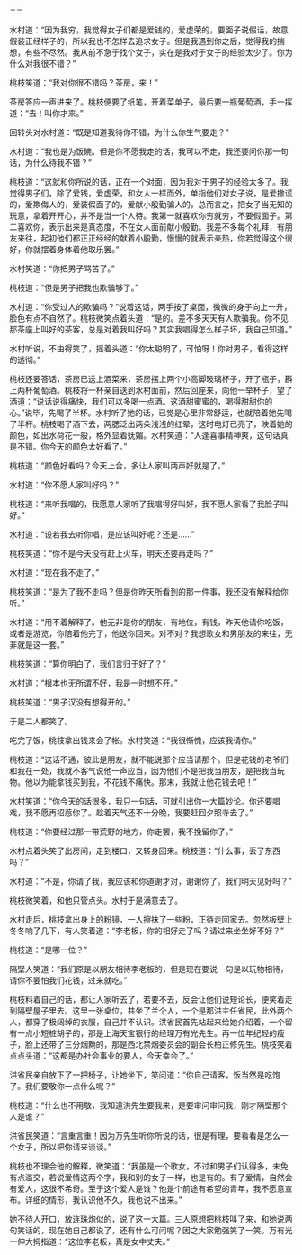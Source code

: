     二二 

   水村道：“因为我穷，我觉得女子们都是爱钱的，爱虚荣的，要面子说假话，故意假装正经样子的，所以我也不怎样去追求女子。但是我遇到你之后，觉得我的揣想，有些不尽然。我从前不急于找个女子，实在是我对于女子的经验太少了。你为什么对我很不错？”

   桃枝笑道：“我对你很不错吗？茶房，来！”

   茶房答应一声进来了。桃枝便要了纸笔，开着菜单子，最后要一瓶葡萄酒，手一挥道：“去！叫你才来。”

   回转头对水村道：“既是知道我待你不错，为什么你生气要走？”

   水村道：“我也是为饭碗。但是你不愿我走的话，我可以不走，我还要问你那一句话，为什么待我不错？”

   桃枝道：“这就和你所说的话，正在一个对面，因为我对于男子的经验太多了。我觉得男子们，除了爱钱，爱虚荣，和女人一样而外，单指他们对女子说，是爱撒谎的，爱欺侮人的，爱装假面子的，爱献小殷勤骗人的，总而言之，把女子当无知的玩意，拿着开开心，并不是当一个人待。我第一就喜欢你穷就穷，不要假面子。第二喜欢你，表示出来是真态度，不在女人面前献小殷勤。我差不多每个礼拜，有朋友来往，起初他们都正正经经的献着小殷勤，慢慢的就表示亲热，你若觉得这个很好，你就摆着身体着他取乐罢。”

   水村笑道：“你把男子骂苦了。”

   桃枝道：“但是男子把我也欺骗够了。”

   水村道：“你受过人的欺骗吗？”说着这话，两手按了桌面，微微的身子向上一升，脸色有点不自然了。桃枝微笑点着头道：“是的。差不多天天有人欺骗我。你不见那茶座上叫好的茶客，总是对着我叫好吗？其实我唱得怎么样子坏，我自己知道。”

   水村听说，不由得笑了，摇着头道：“你太聪明了，可怕呀！你对男子，看得这样的透彻。”

   桃枝还要答话，茶房已送上酒菜来，茶房摆上两个小高脚玻璃杯子，开了瓶子，斟上两杯葡萄酒。桃枝将一杯亲自送到水村面前，然后回座来，向他一举杯子，望了酒道：“说话说得痛快，我们可以多喝一点酒。这酒甜蜜蜜的，喝得甜甜你的心。”说毕，先喝了半杯。水村听了她的话，已觉是心里非常舒适，也就陪着她先喝了半杯。桃枝喝了酒下去，两腮泛出两朵浅浅的红晕，这时电灯已亮了，映着她的颜色，如出水荷花一般，格外显着妩媚。水村笑道：“人逢喜事精神爽，这句话真是不错。你今天的颜色太好看了。”

   桃枝道：“颜色好看吗？今天上合，多让人家叫两声好就是了。”

   水村道：“你不愿人家叫好吗？”

   桃枝道：“来听我唱的，我愿意人家听了我唱得好叫好，我不愿人家看了我脸子叫好。”

   水村道：“设若我去听你唱，是应该叫好呢？还是……”

   桃枝笑道：“你不是今天没有赶上火车，明天还要再走吗？”

   水村道：“现在我不走了。”

   桃枝笑道：“是为了我不走吗？但是你昨天所看到的那一件事，我还没有解释给你听。”

   水村道：“用不着解释了。他无非是你的朋友，有地位，有钱，昨天他请你吃饭，或者是游览，你陪着他完了，他送你回来。对不对？我想歌女和男朋友的来往，无非就是这一套。”

   桃枝笑道：“算你明白了，我们言归于好了？”

   水村道：“根本也无所谓不好，我是一时想不开。”

   桃枝笑道：“男子汉没有想得开的。”

   于是二人都笑了。

   吃完了饭，桃枝拿出钱来会了帐。水村笑道：“我很惭愧，应该我请你。”

   桃枝道：“这话不通，彼此是朋友，就不能说那个应当请那个。但是花钱的老爷们和我在一处，我就不客气说他一声应当，因为他们不是把我当朋友，是把我当玩物。他以为能拿钱买到我，不花钱不痛快。那末，我就让他花钱去吧！”

   水村笑道：“你今天的话很多，我只一句话，可就引出你一大篇妙论。你还要唱戏，我不愿再招惹你了。趁着天气还不十分晚，我要赶回夕照寺去了。”

   桃枝道：“你要经过那一带荒野的地方，你走罢，我不挽留你了。”

   水村点着头笑了出房间，走到楼口，又转身回来。桃枝道：“什么事，丢了东西吗？”

   水村道：“不是，你请了我，我应该和你道谢才对，谢谢你了。我们明天见好吗？”

   桃枝微笑着，和他只管点头。水村于是满意去了。

   水村走后，桃枝拿出身上的粉镜，一人擦抹了一些粉，正待走回家去。忽然板壁上冬冬响了几下，有人笑着道：“李老板，你的相好走了吗？请过来坐坐好不好？”

   桃枝道：“是哪一位？”

   隔壁人笑道：“我们原是以朋友相待李老板的，但是现在要说一句是以玩物相待，请你不要怕我们花钱，过来就吃。”

   桃枝料着自己的话，都让人家听去了，若要不去，反会让他们说短论长，便笑着走到隔壁屋子里去。这里一张桌位，共坐了兰个人，一个是那洪主任省民，此外两个人，都穿了极阔绰的衣服，自己并不认识。洪省民首先站起来给她介绍着，一个留有一点小短桩胡子的，那是上海天宝银行的经理万有光先生。再一位年纪轻的瘦子，脸上还带了三分烟黝的，那是西北禁烟委员会的副会长柏正修先生。桃枝笑着点点头道：“这都是办社会事业的要人，今天幸会了。”

   洪省民亲自放下了一把椅子，让她坐下，笑问道：“你自己请客，饭当然是吃饱了。我们要敬你一点什么呢？”

   桃枝道：“什么也不用敬，我知道洪先生要我来，是要审问审问我，刚才隔壁那个人是谁？”

   洪省民笑道：“言重言重！因为万先生听你所说的话，很是有理，要看看是怎么一个女子，所以把你请来谈谈。”

   桃枝也不理会他的解释，微笑道：“我虽是一个歌女，不过和男子们认得多，未免有点滥交，若说爱情这两个字，我和别的女子一样，也是有的。有了爱情，自然会有爱人，这很不希奇。至于这个爱人是谁？他是个前途有希望的青年，我不愿意宣布。详细的情形，我认识他不久，我也说不出来。”

   她不待人开口，放连珠炮似的，说了这一大篇。三人原想把桃枝叫了来，和她说两句笑话的，现在她自己都说了，还有什么可问呢？因之大家勉强笑了一笑。万有光一伸大拇指道：“这位李老板，真是女中丈夫。”

